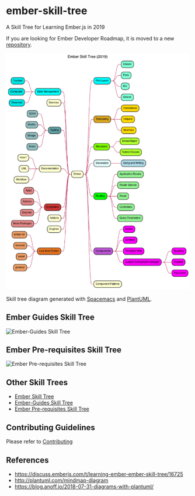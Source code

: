 # ember-skill-tree
A Skill Tree for Learning Ember.js in 2019

If you are looking for Ember Developer Roadmap, it is moved to a new [repository](https://github.com/rajasegar/ember-developer-roadmap).

![Ember Skill Tree](https://github.com/rajasegar/ember-skill-tree/raw/master/skill-tree.png)

Skill tree diagram generated with [Spacemacs](http://spacemacs.org) and [PlantUML](http://plantuml.com/).	

## Ember Guides Skill Tree
![Ember-Guides Skill Tree](https://github.com/rajasegar/ember-skill-tree/raw/master/ember-guides.png)

## Ember Pre-requisites Skill Tree
![Ember Pre-requisites Skill Tree](https://github.com/rajasegar/ember-skill-tree/raw/master/pre-req.png)

## Other Skill Trees
- [Ember Skill Tree](https://github.com/rajasegar/ember-skill-tree/raw/master/skill-tree.png)
- [Ember-Guides Skill Tree](https://github.com/rajasegar/ember-skill-tree/raw/master/ember-guides.png)
- [Ember Pre-requisites Skill Tree](https://github.com/rajasegar/ember-skill-tree/raw/master/pre-req.png)


## Contributing Guidelines
Please refer to [Contributing](https://github.com/rajasegar/ember-skill-tree/raw/master/CONTRIBUTING.md)

## References
- https://discuss.emberjs.com/t/learning-ember-ember-skill-tree/16725
- http://plantuml.com/mindmap-diagram
- https://blog.anoff.io/2018-07-31-diagrams-with-plantuml/
